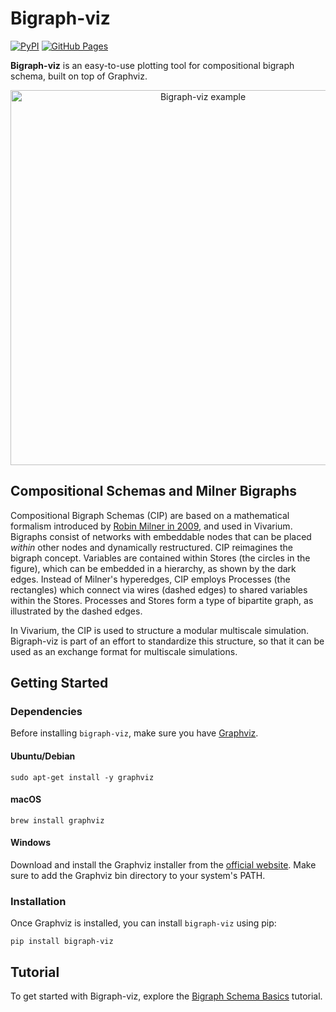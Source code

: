 # Bigraph-viz

[![PyPI](https://img.shields.io/pypi/v/bigraph-viz.svg)](https://pypi.org/project/bigraph-viz/)
[![GitHub Pages](https://img.shields.io/badge/GitHub%20Pages-Tutorial-brightgreen)](https://vivarium-collective.github.io/bigraph-viz/notebooks/basics.html)

**Bigraph-viz** is an easy-to-use plotting tool for compositional bigraph schema, built on top of Graphviz. 

<p align="center">
    <img src="https://github.com/vivarium-collective/bigraph-viz/blob/main/doc/_static/nested_composite.png?raw=true" width="600" alt="Bigraph-viz example">
</p>

## Compositional Schemas and Milner Bigraphs

Compositional Bigraph Schemas (CIP) are based on a mathematical formalism introduced by 
[Robin Milner in 2009](https://www.google.com/search?q=the+space+and+motion+of+communicating+agents+by+robin+milner), and
used in Vivarium. 
Bigraphs consist of networks with embeddable nodes that can be placed *within* other nodes and dynamically restructured.
CIP reimagines the bigraph concept. Variables are contained within Stores (the circles in the figure), which can be embedded
in a hierarchy, as shown by the dark edges. Instead of Milner's hyperedges, CIP employs Processes (the rectangles) which 
connect via wires (dashed edges) to shared variables within the Stores. Processes and Stores form a type of bipartite graph, 
as illustrated by the dashed edges.

In Vivarium, the CIP is used to structure a modular multiscale simulation. Bigraph-viz is part of an effort to
standardize this structure, so that it can be used as an exchange format for multiscale simulations.

## Getting Started


### Dependencies

Before installing `bigraph-viz`, make sure you have [Graphviz](https://pypi.org/project/graphviz/).

#### Ubuntu/Debian

```console
sudo apt-get install -y graphviz
```
#### macOS

```console
brew install graphviz
```

#### Windows
Download and install the Graphviz installer from the [official website](https://graphviz.org/download/). 
Make sure to add the Graphviz bin directory to your system's PATH.

### Installation

Once Graphviz is installed, you can install `bigraph-viz` using pip:

```console
pip install bigraph-viz
```

## Tutorial

To get started with Bigraph-viz, explore the [Bigraph Schema Basics](https://vivarium-collective.github.io/bigraph-viz/notebooks/basics.html) tutorial.
